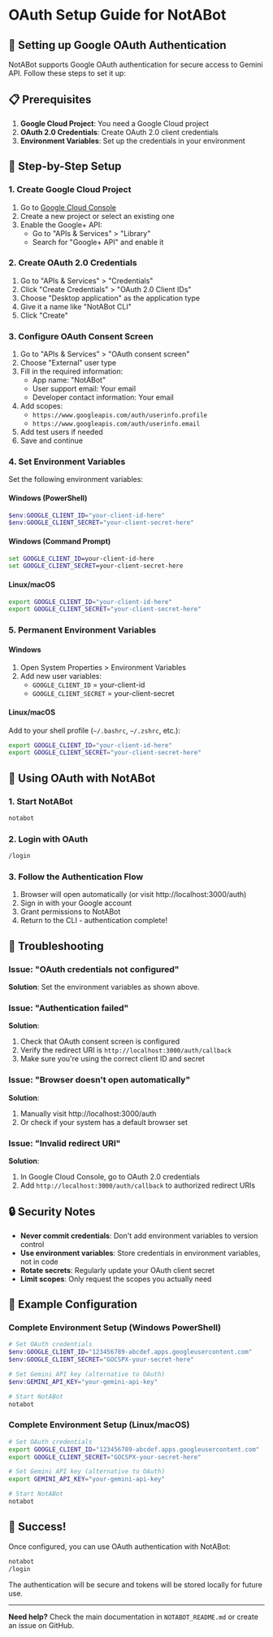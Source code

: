 # OAuth Setup Guide for NotABot

## 🔐 Setting up Google OAuth Authentication

NotABot supports Google OAuth authentication for secure access to Gemini API. Follow these steps to set it up:

## 📋 Prerequisites

1. **Google Cloud Project**: You need a Google Cloud project
2. **OAuth 2.0 Credentials**: Create OAuth 2.0 client credentials
3. **Environment Variables**: Set up the credentials in your environment

## 🚀 Step-by-Step Setup

### 1. Create Google Cloud Project

1. Go to [Google Cloud Console](https://console.cloud.google.com/)
2. Create a new project or select an existing one
3. Enable the Google+ API:
   - Go to "APIs & Services" > "Library"
   - Search for "Google+ API" and enable it

### 2. Create OAuth 2.0 Credentials

1. Go to "APIs & Services" > "Credentials"
2. Click "Create Credentials" > "OAuth 2.0 Client IDs"
3. Choose "Desktop application" as the application type
4. Give it a name like "NotABot CLI"
5. Click "Create"

### 3. Configure OAuth Consent Screen

1. Go to "APIs & Services" > "OAuth consent screen"
2. Choose "External" user type
3. Fill in the required information:
   - App name: "NotABot"
   - User support email: Your email
   - Developer contact information: Your email
4. Add scopes:
   - `https://www.googleapis.com/auth/userinfo.profile`
   - `https://www.googleapis.com/auth/userinfo.email`
5. Add test users if needed
6. Save and continue

### 4. Set Environment Variables

Set the following environment variables:

#### Windows (PowerShell)
```powershell
$env:GOOGLE_CLIENT_ID="your-client-id-here"
$env:GOOGLE_CLIENT_SECRET="your-client-secret-here"
```

#### Windows (Command Prompt)
```cmd
set GOOGLE_CLIENT_ID=your-client-id-here
set GOOGLE_CLIENT_SECRET=your-client-secret-here
```

#### Linux/macOS
```bash
export GOOGLE_CLIENT_ID="your-client-id-here"
export GOOGLE_CLIENT_SECRET="your-client-secret-here"
```

### 5. Permanent Environment Variables

#### Windows
1. Open System Properties > Environment Variables
2. Add new user variables:
   - `GOOGLE_CLIENT_ID` = your-client-id
   - `GOOGLE_CLIENT_SECRET` = your-client-secret

#### Linux/macOS
Add to your shell profile (`~/.bashrc`, `~/.zshrc`, etc.):
```bash
export GOOGLE_CLIENT_ID="your-client-id-here"
export GOOGLE_CLIENT_SECRET="your-client-secret-here"
```

## 🎯 Using OAuth with NotABot

### 1. Start NotABot
```bash
notabot
```

### 2. Login with OAuth
```bash
/login
```

### 3. Follow the Authentication Flow
1. Browser will open automatically (or visit http://localhost:3000/auth)
2. Sign in with your Google account
3. Grant permissions to NotABot
4. Return to the CLI - authentication complete!

## 🔧 Troubleshooting

### Issue: "OAuth credentials not configured"
**Solution**: Set the environment variables as shown above.

### Issue: "Authentication failed"
**Solution**: 
1. Check that OAuth consent screen is configured
2. Verify the redirect URI is `http://localhost:3000/auth/callback`
3. Make sure you're using the correct client ID and secret

### Issue: "Browser doesn't open automatically"
**Solution**: 
1. Manually visit http://localhost:3000/auth
2. Or check if your system has a default browser set

### Issue: "Invalid redirect URI"
**Solution**: 
1. In Google Cloud Console, go to OAuth 2.0 credentials
2. Add `http://localhost:3000/auth/callback` to authorized redirect URIs

## 🔒 Security Notes

- **Never commit credentials**: Don't add environment variables to version control
- **Use environment variables**: Store credentials in environment variables, not in code
- **Rotate secrets**: Regularly update your OAuth client secret
- **Limit scopes**: Only request the scopes you actually need

## 📝 Example Configuration

### Complete Environment Setup (Windows PowerShell)
```powershell
# Set OAuth credentials
$env:GOOGLE_CLIENT_ID="123456789-abcdef.apps.googleusercontent.com"
$env:GOOGLE_CLIENT_SECRET="GOCSPX-your-secret-here"

# Set Gemini API key (alternative to OAuth)
$env:GEMINI_API_KEY="your-gemini-api-key"

# Start NotABot
notabot
```

### Complete Environment Setup (Linux/macOS)
```bash
# Set OAuth credentials
export GOOGLE_CLIENT_ID="123456789-abcdef.apps.googleusercontent.com"
export GOOGLE_CLIENT_SECRET="GOCSPX-your-secret-here"

# Set Gemini API key (alternative to OAuth)
export GEMINI_API_KEY="your-gemini-api-key"

# Start NotABot
notabot
```

## 🎉 Success!

Once configured, you can use OAuth authentication with NotABot:

```bash
notabot
/login
```

The authentication will be secure and tokens will be stored locally for future use.

---

**Need help?** Check the main documentation in `NOTABOT_README.md` or create an issue on GitHub. 

